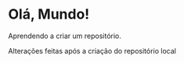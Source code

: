 # Olá, Mundo!
 Aprendendo a criar um repositório.

 Alterações feitas após a criação do repositório local
